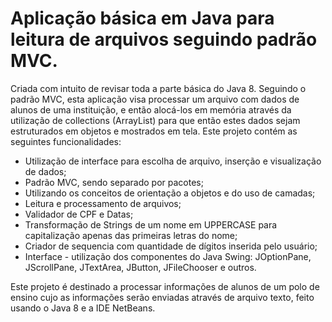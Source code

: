 # Aplicação básica em Java para leitura de arquivos seguindo padrão MVC.
Criada com intuito de revisar toda a parte básica do Java 8. Seguindo o padrão MVC, esta aplicação visa processar um arquivo com dados de alunos de uma instituição, e então alocá-los em memória através da utilização de collections (ArrayList) para que então estes dados sejam estruturados em objetos e mostrados em tela.
Este projeto contém as seguintes funcionalidades:
- Utilização de interface para escolha de arquivo, inserção e visualização de dados;
- Padrão MVC, sendo separado por pacotes;
- Utilizando os conceitos de orientação a objetos e do uso de camadas;
- Leitura e processamento de arquivos;
- Validador de CPF e Datas;
- Transformação de Strings de um nome em UPPERCASE para capitalização apenas das primeiras letras do nome;
- Criador de sequencia com quantidade de dígitos inserida pelo usuário;
- Interface - utilização dos componentes do Java Swing: JOptionPane, JScrollPane, JTextArea, JButton, JFileChooser e outros.

Este projeto é destinado a processar informações de alunos de um polo de ensino cujo as informações serão enviadas através de arquivo texto, feito usando o Java 8 e a IDE NetBeans.

